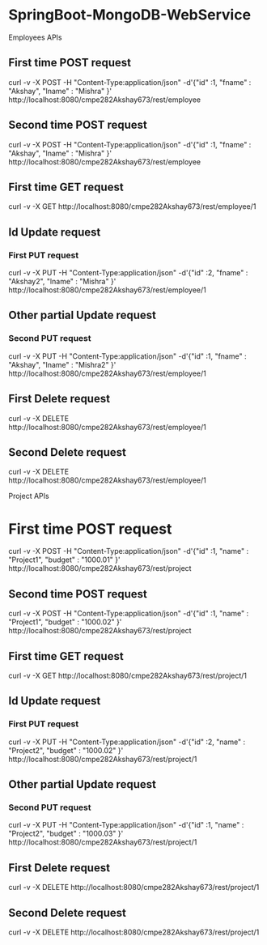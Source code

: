 # SpringBoot-MongoDB-WebService



Employees APIs

## First time POST request 
curl -v -X POST -H "Content-Type:application/json" -d'{"id" :1, "fname" : "Akshay", "lname" : "Mishra" }' http://localhost:8080/cmpe282Akshay673/rest/employee

## Second time POST request 
curl -v -X POST -H "Content-Type:application/json" -d'{"id" :1, "fname" : "Akshay", "lname" : "Mishra" }' http://localhost:8080/cmpe282Akshay673/rest/employee

## First time GET request
curl -v -X GET http://localhost:8080/cmpe282Akshay673/rest/employee/1

## Id Update request
### First PUT request 
curl -v -X PUT -H "Content-Type:application/json" -d'{"id" :2, "fname" : "Akshay2", "lname" : "Mishra" }' http://localhost:8080/cmpe282Akshay673/rest/employee/1


## Other partial Update request
### Second PUT request  
curl -v -X PUT -H "Content-Type:application/json" -d'{"id" :1, "fname" : "Akshay", "lname" : "Mishra2" }' http://localhost:8080/cmpe282Akshay673/rest/employee/1

## First Delete request
curl -v -X DELETE http://localhost:8080/cmpe282Akshay673/rest/employee/1

## Second Delete request
curl -v -X DELETE http://localhost:8080/cmpe282Akshay673/rest/employee/1




Project APIs

# First time POST request 
curl -v -X POST -H "Content-Type:application/json" -d'{"id" :1, "name" : "Project1", "budget" : "1000.01" }' http://localhost:8080/cmpe282Akshay673/rest/project

## Second time POST request 
curl -v -X POST -H "Content-Type:application/json" -d'{"id" :1, "name" : "Project1", "budget" : "1000.02" }' http://localhost:8080/cmpe282Akshay673/rest/project

## First time GET request
curl -v -X GET http://localhost:8080/cmpe282Akshay673/rest/project/1

## Id Update request
### First PUT request 
curl -v -X PUT -H "Content-Type:application/json" -d'{"id" :2, "name" : "Project2", "budget" : "1000.02" }' http://localhost:8080/cmpe282Akshay673/rest/project/1


## Other partial Update request
### Second PUT request 
curl -v -X PUT -H "Content-Type:application/json" -d'{"id" :1, "name" : "Project2", "budget" : "1000.03" }' http://localhost:8080/cmpe282Akshay673/rest/project/1


## First Delete request
curl -v -X DELETE http://localhost:8080/cmpe282Akshay673/rest/project/1

## Second Delete request
curl -v -X DELETE http://localhost:8080/cmpe282Akshay673/rest/project/1